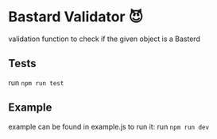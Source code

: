 # Bastard Validator 😈
validation function to check if the given object is a Basterd 


## Tests
run `npm run test`

## Example
example can be found in example.js
to run it:
run `npm run dev`